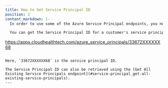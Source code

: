 ```yaml
---
title: How to Get Service Principal ID
position: 2
content_markdown: |-
  In order to use some of the Azure Service Principal endpoints, you need to provide the `sp_id`. CloudHealth generates a unique ID for each service principal.

  You can get the Service Principal ID for a customer's service principal from the CloudHealth Platform. From the left menu, go to **Setup > Accounts > Azure Service Principal** and open the service principal. The ID of the service principal appears in the browser URL. Here's an example URL:
  ```
  https://apps.cloudhealthtech.com/azure_service_principals/33672XXXXXX68
  ```

  Here, `33672XXXXXX68` is the service principal ID.

  The Service Principal ID can also be retrieved using the [Get All Existing Service Principals endpoint](#service-principal_get-all-existing-service-principals).
---
```

